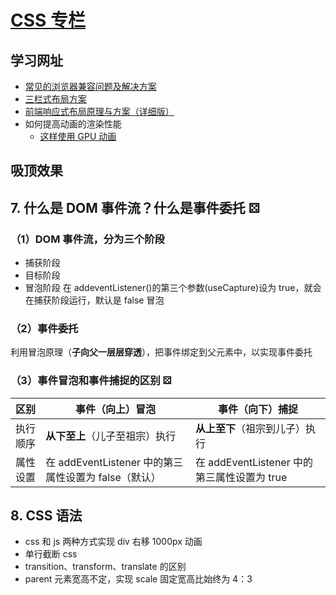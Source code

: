 <!--
 * @Description:
 * @Date: 2024-10-09 18:05:54
 * @LastEditTime: 2024-10-11 15:45:07
-->
<!--
 * @Description:
 * @Date: 2024-10-09 18:05:54
 * @LastEditTime: 2024-10-10 15:22:47
-->

# [CSS 专栏](https://www.kancloud.cn/surahe/front-end-notebook/482352)

## 学习网址

- [常见的浏览器兼容问题及解决方案](https://blog.csdn.net/m_sy530/article/details/109248142)
- [三栏式布局方案](https://juejin.cn/post/7255483407559131195)
- [前端响应式布局原理与方案（详细版）](https://juejin.cn/post/6844903814332432397 'https://juejin.cn/post/6844903814332432397')
- 如何提高动画的渲染性能
  - [这样使用 GPU 动画](https://link.juejin.cn?target=https%3A%2F%2Fwww.w3cplus.com%2Fanimation%2Fgpu-animation-doing-it-right.html 'https://www.w3cplus.com/animation/gpu-animation-doing-it-right.html')

## 吸顶效果

## 7. 什么是 DOM 事件流？什么是事件委托 ⚄

### （1）DOM 事件流，分为三个阶段

- 捕获阶段
- 目标阶段
- 冒泡阶段
  在 addeventListener()的第三个参数(useCapture)设为 true，就会在捕获阶段运行，默认是 false 冒泡

### （2）事件委托

利用冒泡原理（**子向父一层层穿透**），把事件绑定到父元素中，以实现事件委托

### （3）事件冒泡和事件捕捉的区别 ⚄

| 区别     | 事件（向上）冒泡                                     | 事件（向下）捕捉                            |
| -------- | ---------------------------------------------------- | ------------------------------------------- |
| 执行顺序 | **从下至上**（儿子至祖宗）执行                       | **从上至下**（祖宗到儿子）执行              |
| 属性设置 | 在 addEventListener 中的第三属性设置为 false（默认） | 在 addEventListener 中的第三属性设置为 true |

## 8. CSS 语法

- css 和 js 两种方式实现 div 右移 1000px 动画
- 单行截断 css
- transition、transform、translate 的区别
- parent 元素宽高不定，实现 scale 固定宽高比始终为 4：3
